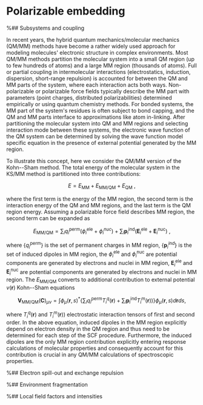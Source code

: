 # Polarizable embedding

%## Subsystems and coupling

In recent years, the hybrid quantum mechanics/molecular mechanics (QM/MM) methods have become a rather widely used approach for  modeling molecules' electronic structure in complex environments.  Most QM/MM methods partition the molecular system into a small QM region (up to few hundreds of atoms) and a large MM region (thousands of atoms). Full or partial coupling in intermolecular interactions (electrostatics, induction, dispersion, short-range repulsion) is accounted for between the QM and MM parts of the system, where each interaction acts both ways. Non-polarizable or polarizable force fields typically describe the MM part with parameters (point charges, distributed polarizabilities) determined empirically or using quantum chemistry methods. For bonded systems, the MM part of the system's residues is often subject to bond capping, and the QM and MM parts interface to approximations like atom in-linking.  After partitioning the molecular system into QM and MM regions and selecting interaction mode between these systems, the electronic wave function of the QM system can be determined by solving the wave function model specific equation in the presence of external potential generated by the MM region. 

To illustrate this concept, here we consider the QM/MM version of the Kohn--Sham method. The total energy of the molecular system in the KS/MM method is partitioned into three contributions:  

$$
E = E_\mathrm{MM} + E_\mathrm{MM/QM} + E_\mathrm{QM} \ , 
$$

where the first term is the energy of the MM region, the second term is the interaction energy of the QM and MM regions, and 
the last term is the QM region energy. Assuming a polarizable force field describes MM region, the second term can be expanded as 

$$
E_\mathrm{MM/QM} =  \sum_i q_i^\mathrm{perm} (\phi_{i}^\mathrm{ele}+ \phi_{i}^{nuc} )   +   \sum_i \mathbf{p}_i^\mathrm{ind} (\mathbf{E}_{i}^\mathrm{ele}+ \mathbf{E}_{i}^\mathrm{nuc} )  \ ,
$$

where $\{ q_i^\mathrm{perm}\}$ is the set of permanent charges in MM region, $\{\mathbf{p}_i^{ind}\}$ is the set of induced dipoles in MM region, the $\phi_{i}^\mathrm{ele}$ and $\phi_{i}^\mathrm{nuc}$ are potential components are generated by electrons and nuclei in MM region,  $\mathbf{E}_{i}^\mathrm{ele}$ and $\mathbf{E}_{i}^\mathrm{nuc}$ are potential components are generated by electrons and nuclei in MM region. The $E_\mathrm{MM/QM}$ converts to additional contribution to external potential $v(\mathbf{r})$ Kohn--Sham equations

$$
\mathbf{V}_\mathrm{MM/QM}(\mathbf{C})_{\mu\nu}  = \int \phi_{\mu} (\mathbf{r}, s)^* \{ 
 \sum_i q_i^\mathrm{perm} T_i^q(\mathbf{r})   +   \sum_i \mathbf{p}_i^\mathrm{ind} T_i^m(\mathbf{r})) \} \phi_{\mu} (\mathbf{r}, s) d \mathbf{r} d s ,  
$$

where $T_i^q(\mathbf{r})$ and $T_i^m(\mathbf{r}))$ electrostatic interaction tensors of first and second order. In the above equation, induced dipoles in the MM region explicitly depend on electron density in the QM region and thus need to be determined for each step of the SCF procedure. Furthermore, the induced dipoles are the only MM region contribution explicitly entering response calculations of molecular properties and consequently account for this contribution is crucial in any QM/MM  calculations of spectroscopic properties.

%## Electron spill-out and exchange repulsion

%## Environment fragmentation

%## Local field factors and intensities

